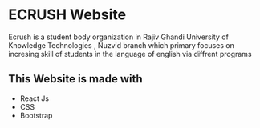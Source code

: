 # ECRUSH Website
Ecrush is a student body organization in Rajiv Ghandi University of Knowledge Technologies , Nuzvid branch which primary focuses on incresing skill of students in the language of english via diffrent programs <br />
## This Website is made with
<ul>
  <li>React Js</li>
  <li>CSS</li>
  <li>Bootstrap</li>
</ul>

